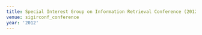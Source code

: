```yaml
---
title: Special Interest Group on Information Retrieval Conference (2012)
venue: sigirconf_conference
year: '2012'
---
```

